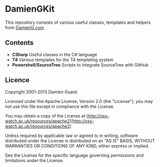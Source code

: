 # DamienGKit

This repository consists of various useful classes, templates and helpers from [DamienG.com](http://damieng.com)

## Contents

* **CSharp** Useful classes in the C# language
* **T4**	Various templates for the T4 templating system
* **Powershell/SourceTree** Scripts to integrate SourceTree with GitHub

## Licence

Copyright 2001-2013 Damien Guard.

Licensed under the Apache License, Version 2.0 (the "License"); you may not use this file except in compliance with the License.

You may obtain a copy of the License at [http://oss-watch.ac.uk/resources/apache2](http://oss-watch.ac.uk/resources/apache2)

Unless required by applicable law or agreed to in writing, software distributed under the License is distributed on an "AS IS" BASIS, WITHOUT WARRANTIES OR CONDITIONS OF ANY KIND, either express or implied.

See the License for the specific language governing permissions and limitations under the License.
